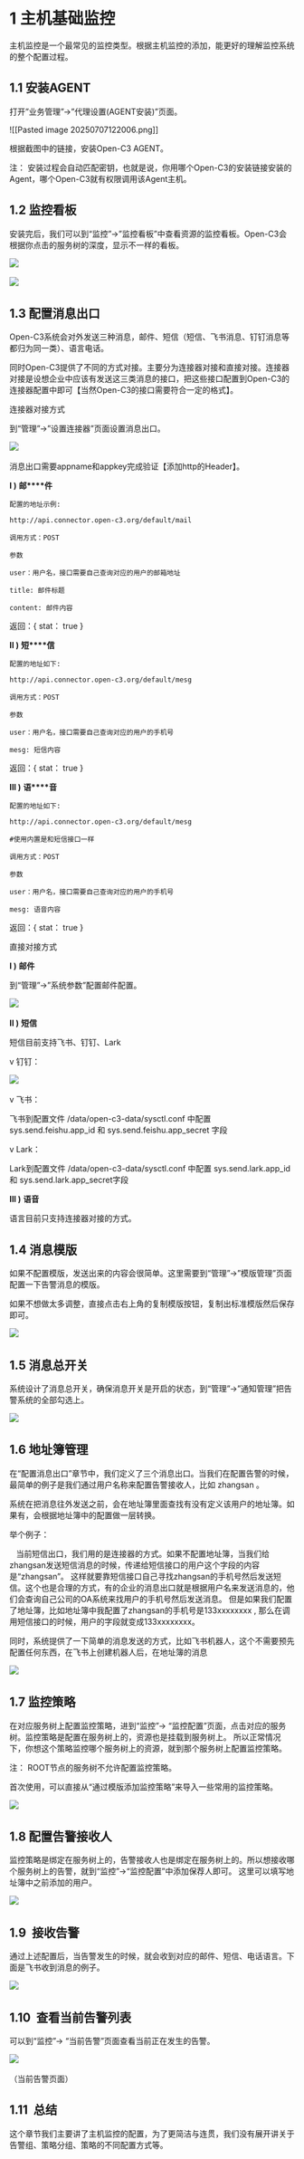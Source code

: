 
# 1 主机基础监控

主机监控是一个最常见的监控类型。根据主机监控的添加，能更好的理解监控系统的整个配置过程。

## 1.1 安装AGENT
打开”业务管理”->”代理设置(AGENT安装)”页面。

![[Pasted image 20250707122006.png]]

根据截图中的链接，安装Open-C3 AGENT。

注： 安装过程会自动匹配密钥，也就是说，你用哪个Open-C3的安装链接安装的Agent，哪个Open-C3就有权限调用该Agent主机。

## 1.2 监控看板

安装完后，我们可以到“监控”->”监控看板”中查看资源的监控看板。Open-C3会根据你点击的服务树的深度，显示不一样的看板。

![](/attachments/20250706221017_wps23.jpg) 

![](/attachments/20250706221017_wps24.jpg) 

## 1.3 配置消息出口

Open-C3系统会对外发送三种消息，邮件、短信（短信、飞书消息、钉钉消息等都归为同一类）、语言电话。

同时Open-C3提供了不同的方式对接。主要分为连接器对接和直接对接。连接器对接是设想企业中应该有发送这三类消息的接口，把这些接口配置到Open-C3的连接器配置中即可【当然Open-C3的接口需要符合一定的格式】。

连接器对接方式

到“管理”->”设置连接器”页面设置消息出口。

![](/attachments/20250706221017_wps25.jpg) 

消息出口需要appname和appkey完成验证【添加http的Header】。

**I )** **邮****件**
```
配置的地址示例:

http://api.connector.open-c3.org/default/mail

调用方式：POST

参数

user：用户名，接口需要自己查询对应的用户的邮箱地址

title: 邮件标题

content: 邮件内容
```

返回：{ stat： true }

**II )** **短****信**

```
配置的地址如下:

http://api.connector.open-c3.org/default/mesg

调用方式：POST

参数

user：用户名，接口需要自己查询对应的用户的手机号

mesg: 短信内容

```

返回：{ stat： true }

**III )** **语****音**
```
配置的地址如下:

http://api.connector.open-c3.org/default/mesg

#使用内置是和短信接口一样

调用方式：POST

参数

user：用户名，接口需要自己查询对应的用户的手机号

mesg: 语音内容
```


返回：{ stat： true }

直接对接方式

**I )** **邮件**

到“管理”->”系统参数”配置邮件配置。

![](/attachments/20250706221017_wps26.jpg) 

**II )** **短信**

短信目前支持飞书、钉钉、Lark

v 钉钉：

![](/attachments/20250706221017_wps27.jpg) 

v 飞书：

飞书到配置文件 /data/open-c3-data/sysctl.conf 中配置 sys.send.feishu.app_id 和 sys.send.feishu.app_secret 字段

v Lark：

Lark到配置文件 /data/open-c3-data/sysctl.conf 中配置 sys.send.lark.app_id 和 sys.send.lark.app_secret字段

**III )** **语音**

语言目前只支持连接器对接的方式。

## 1.4 消息模版

如果不配置模版，发送出来的内容会很简单。这里需要到“管理”->”模版管理”页面配置一下告警消息的模版。

如果不想做太多调整，直接点击右上角的复制模版按钮，复制出标准模版然后保存即可。

![](/attachments/20250706221017_wps28.jpg) 

## 1.5 消息总开关

系统设计了消息总开关，确保消息开关是开启的状态，到“管理”->”通知管理”把告警系统的全部勾选上。

![](/attachments/20250706221017_wps29.jpg) 

## 1.6 地址簿管理

在“配置消息出口”章节中，我们定义了三个消息出口。当我们在配置告警的时候，最简单的例子是我们通过用户名称来配置告警接收人，比如 zhangsan 。

系统在把消息往外发送之前，会在地址簿里面查找有没有定义该用户的地址簿。如果有，会根据地址簿中的配置做一层转换。

举个例子：

   当前短信出口，我们用的是连接器的方式。如果不配置地址簿，当我们给zhangsan发送短信消息的时候，传递给短信接口的用户这个字段的内容是“zhangsan”。 这样就要靠短信接口自己寻找zhangsan的手机号然后发送短信。这个也是合理的方式，有的企业的消息出口就是根据用户名来发送消息的，他们会查询自己公司的OA系统来找用户的手机号然后发送消息。 但是如果我们配置了地址簿，比如地址簿中我配置了zhangsan的手机号是133xxxxxxxx , 那么在调用短信接口的时候，用户的字段就变成133xxxxxxxx。

同时，系统提供了一下简单的消息发送的方式，比如飞书机器人，这个不需要预先配置任何东西，在飞书上创建机器人后，在地址簿的消息

![](/attachments/20250706221017_wps30.jpg) 

## 1.7 监控策略

在对应服务树上配置监控策略，进到“监控”-> “监控配置”页面，点击对应的服务树。监控策略是配置在服务树上的，资源也是挂载到服务树上。 所以正常情况下，你想这个策略监控哪个服务树上的资源，就到那个服务树上配置监控策略。

注： ROOT节点的服务树不允许配置监控策略。

首次使用，可以直接从“通过模版添加监控策略”来导入一些常用的监控策略。

![](/attachments/20250706221017_wps31.jpg) 

## 1.8 配置告警接收人

监控策略是绑定在服务树上的，告警接收人也是绑定在服务树上的。所以想接收哪个服务树上的告警，就到“监控”->“监控配置”中添加保荐人即可。 这里可以填写地址簿中之前添加的用户。

![](/attachments/20250706221017_wps32.jpg) 

## 1.9  接收告警

通过上述配置后，当告警发生的时候，就会收到对应的邮件、短信、电话语言。下面是飞书收到消息的例子。

![](/attachments/20250706221017_wps33.jpg) 

## 1.10  查看当前告警列表

可以到“监控”-> “当前告警”页面查看当前正在发生的告警。

![](/attachments/20250706221017_wps34.jpg) 

（当前告警页面）

## 1.11  总结

这个章节我们主要讲了主机监控的配置，为了更简洁与连贯，我们没有展开讲关于告警组、策略分组、策略的不同配置方式等。
